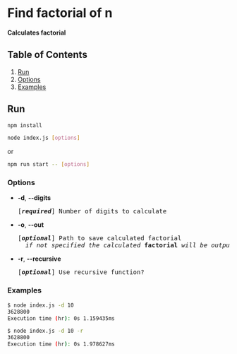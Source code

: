 # Find factorial of n

**Calculates factorial**

## Table of Contents

1. [Run](#run)
2. [Options](#options)
3. [Examples](#examples)

## Run

```bash
npm install
```

```bash
node index.js [options]
```

or

```bash
npm run start -- [options]
```

### Options

- **-d**, **--digits**

    <pre>[<em><b>required</b></em>] Number of digits to calculate</pre>

- **-o**, **--out**

    <pre>[<em><b>optional</b></em>] Path to save calculated factorial
    <em>if not specified the calculated</em> <b>factorial</b> <em>will be output in console</em></pre>

- **-r**, **--recursive**
    <pre>[<em><b>optional</b></em>] Use recursive function?</pre>

### Examples

```bash
$ node index.js -d 10
3628800
Execution time (hr): 0s 1.159435ms

$ node index.js -d 10 -r
3628800
Execution time (hr): 0s 1.978627ms
```
